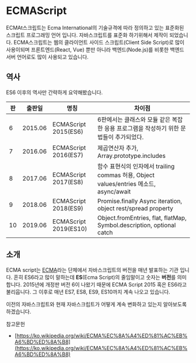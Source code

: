# ECMAScript

ECMAt스크립트는 Ecma International의 기술규격에 따라 정의하고 있는 표준화된 스크립트 프로그래밍 언어 입니다. 자바스크립트를 표준화 하기위해서 제작이 되었습니다. ECMA스크립트는 웹의 클라이언트 사이드 스크립트(Client Side Script)로 많이 사용이되며 프론트엔드(React, Vue) 뿐만 아니라 백엔드(Node.js)를 비롯한 백엔드 서버 언어로도 많이 사용되고 있습니다.

## 역사

ES6 이후의 역사만 간략하게 요약해봤습니다.

| 판  | 출판일  | 명칭                  | 차이점                                                                                 |
| --- | ------- | --------------------- | -------------------------------------------------------------------------------------- |
| 6   | 2015.06 | ECMAScript 2015(ES6)  | 6판에서는 클래스와 모듈 같은 복잡한 응용 프로그램을 작성하기 위한 문법들이 추가되었다. |
| 7   | 2016.06 | ECMAScript 2016(ES7)  | 제곱연산자 추가, Array.prototype.includes                                              |
| 8   | 2017.06 | ECMAScript 2017(ES8)  | 함수 표현식의 인자에서 trailing commas 허용, Object values/entries 메소드, async/await |
| 9   | 2018.06 | ECMAScript 2018(ES9)  | Promise.finally Async iteration, object rest/spread property                           |
| 10  | 2019.06 | ECMAScript 2019(ES10) | Object.fromEntries, flat, flatMap, Symbol.description, optional catch                  |

## 소개

ECMA script는 [ECMA](https://www.ecma-international.org/)라는 단체에서 자바스크립트의 버전을 매년 발표하는 기관 입니다. 흔히 ES6라고 많이 말하는데 **ES**(Ecma Script)의 줄임말이고 숫자는 **버전**를 의미 합니다. 2015년에 개정판 버전 6이 나왔기 때문에 ECMA Script 2015 혹은 ES6라고 불리웁니다. 그 이후로 매년 ES7, ES8, ES9, ES10까지 계속 나오고 있습니다.

이전의 자바스크립트와 현재 자바스크립트가 어떻게 계속 변화하고 있는지 알아보도록 하겠습니다.

참고문헌

- [https://ko.wikipedia.org/wiki/ECMA%EC%8A%A4%ED%81%AC%EB%A6%BD%ED%8A%B8](https://ko.wikipedia.org/wiki/ECMA%EC%8A%A4%ED%81%AC%EB%A6%BD%ED%8A%B8)
